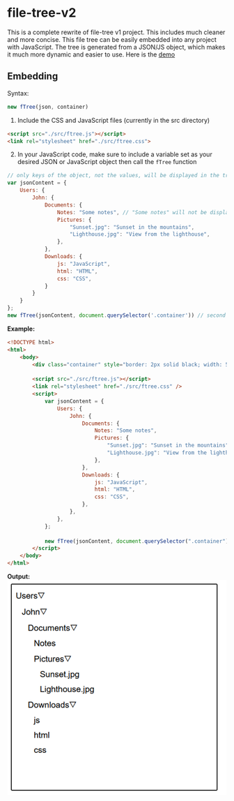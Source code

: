 # file-tree-v2
This is a complete rewrite of file-tree v1 project. This includes much cleaner and more concise. This file tree can be easily embedded into any project with JavaScript. The tree is generated from a JSON/JS object, which makes it much more dynamic and easier to use. 
Here is the [demo](https://kachbit.github.io/file-tree-v2/demo.html)
## Embedding
Syntax:
```javascript
new fTree(json, container)
```
1. Include the CSS and JavaScript files (currently in the src directory)
```html
<script src="./src/ftree.js"></script>
<link rel="stylesheet" href="./src/ftree.css">
```
2. In your JavaScript code, make sure to include a variable set as your desired JSON or JavaScript object then call the ```fTree``` function
```javascript
// only keys of the object, not the values, will be displayed in the tree
var jsonContent = {
    Users: {
        John: {
            Documents: {
                Notes: "Some notes", // "Some notes" will not be displayed in the tree because it is not a key
                Pictures: {
                    "Sunset.jpg": "Sunset in the mountains", 
                    "Lighthouse.jpg": "View from the lighthouse",
                },
            },
            Downloads: {
                js: "JavaScript",
                html: "HTML",
                css: "CSS",
            }
        }
    }
};
new fTree(jsonContent, document.querySelector('.container')) // second parameter is the tree's container
```

**Example:**
```html
<!DOCTYPE html>
<html>
    <body>
        <div class="container" style="border: 2px solid black; width: 500px; height: 500px; margin: 50px; word-break: break-all;"></div>

        <script src="./src/ftree.js"></script>
        <link rel="stylesheet" href="./src/ftree.css" />
        <script>
            var jsonContent = {
                Users: {
                    John: {
                        Documents: {
                            Notes: "Some notes",
                            Pictures: {
                                "Sunset.jpg": "Sunset in the mountains",
                                "Lighthouse.jpg": "View from the lighthouse",
                            },
                        },
                        Downloads: {
                            js: "JavaScript",
                            html: "HTML",
                            css: "CSS",
                        },
                    },
                },
            };

            new fTree(jsonContent, document.querySelector(".container"));
        </script>
    </body>
</html>
```
**Output:**<br>
![alt text](./images/output.png "Output image")
